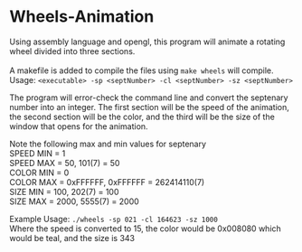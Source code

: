 # Wheels-Animation
Using assembly language and opengl, this program will animate a rotating wheel divided into three sections. <br><br>
A makefile is added to compile the files using `make wheels` will compile. <br>
Usage: `<executable> -sp <septNumber> -cl <septNumber> -sz <septNumber>` <br>

The program will error-check the command line and convert the septenary number into an integer. 
The first section will be the speed of the animation, the second section will be the color, and the third will be the size 
of the window that opens for the animation. <br>

Note the following max and min values for septenary <br>
SPEED MIN	=	1 <br>
SPEED MAX	= 50,			   101(7) = 50 <br>
COLOR MIN	=	0 <br>
COLOR MAX	=	0xFFFFFF,	 0xFFFFFF = 262414110(7) <br>
SIZE MIN	= 100,			   202(7) = 100 <br>
SIZE MAX	= 2000,			 5555(7) = 2000 <br>

Example Usage: `./wheels -sp 021 -cl 164623 -sz 1000` <br>
Where the speed is converted to 15, the color would be 0x008080 which would be teal, and the size is 343
